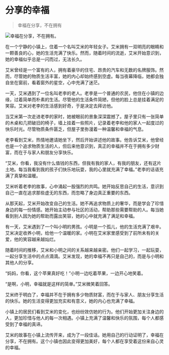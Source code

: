 # 分享的幸福

> 幸福在分享，不在拥有

![幸福在分享，不在拥有。](/images/e640d24d24144f39a51ea5882e846ddc.jpg)

在一个宁静的小镇上，住着一个名叫艾米的年轻女子。艾米拥有一双明亮的眼睛和一颗善良的心，她的生活充满了快乐。然而，随着时间的流逝，艾米开始意识到，她的幸福似乎总是一闪而过，无法长久。

艾米曾经是一个富有的人，拥有着豪华的住宅、昂贵的汽车和无数的名牌服饰。然而，尽管她的物质生活丰富，她的内心却始终感到空虚。每当夜幕降临，她都会独自坐在窗前，看着窗外的星空，心中充满了迷茫。

一天，艾米遇到了一位名叫老李的老人。老李是一个普通的农民，他住在小镇的边缘，过着简单而朴素的生活。尽管他的生活条件简陋，但他的脸上总是挂着满足的笑容。艾米对老李的生活感到好奇，于是决定去拜访他。

当艾米第一次走进老李的家时，她被眼前的景象深深震撼了。屋子里只有一张简单的木桌和几把破旧的椅子，墙上挂着一些照片，记录着老李和他的家人一起度过的快乐时光。尽管物质条件匮乏，但屋子里弥漫着一种温馨和幸福的气息。

老李看到艾米，热情地邀请她坐下，然后开始讲述他的故事。他告诉艾米，他曾经也是一个追求物质生活的人，但后来他意识到，真正的幸福并不在于拥有多少财富，而在于与家人和朋友分享快乐。

“艾米，你看，我没有什么值钱的东西，但我有我的家人，有我的朋友，还有这片土地。每当我看到我的孩子们快乐地玩耍，我的心里就充满了幸福。”老李的话语充满了真挚和温暖。

艾米听着老李的故事，心中涌起一股强烈的共鸣。她开始反思自己的生活，意识到自己一直在追求那些虚无的东西，而忽略了身边真正重要的东西。

从那天起，艾米开始改变自己的生活。她不再追求物质上的奢华，而是学会了珍惜身边的每一份情感。她开始主动参与社区的活动，帮助那些需要帮助的人。每当她看到别人因为她的帮助而露出笑容，她的心中就充满了满足和幸福。

有一天，艾米遇到了一个叫小明的男孩。小明是一个孤儿，他的生活充满了艰辛。艾米决定收养小明，给他一个温暖的家。小明在艾米家里感受到了前所未有的关爱，他的笑容越来越灿烂。

随着时间的推移，艾米和小明之间的关系越来越亲密。他们一起学习，一起玩耍，一起分享生活中的点点滴滴。艾米发现，她的幸福不再只是自己的，而是与小明和其他人的分享。

“妈妈，你看，这个苹果真好吃！”小明一边吃着苹果，一边开心地笑着。

“是啊，小明，幸福就是这样的简单。”艾米微笑着回答。

艾米终于明白了，幸福并不在于拥有多少物质财富，而在于与家人、朋友分享生活的快乐。她的生活变得更加充实和有意义，她的内心也充满了幸福。

小镇上的居民们看到艾米的变化，也纷纷效仿她的行为。他们开始更加关注身边的人，更加珍惜与他人的每一次相遇。小镇上充满了温馨和快乐的氛围，每个人都感受到了幸福的真谛。

艾米的故事在小镇上流传开来，成为了一段佳话。她用自己的行动证明了，幸福在分享，不在拥有。这个小镇也因此变得更加美好，每个人都在享受着这份来自心灵的幸福。